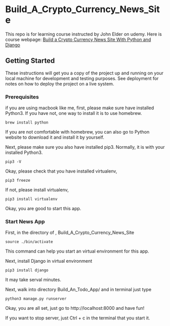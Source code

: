 # Build_A_Crypto_Currency_News_Site

This repo is for learning course instructed by John Elder on udemy. 
Here is course webpage: [Build a Crypto Currency News Site With Python and Django](https://www.udemy.com/build-a-crypto-currency-news-site-with-python-and-django/learn/v4/overview)
## Getting Started

These instructions will get you a copy of the project up and running on your local machine for development and testing purposes. See deployment for notes on how to deploy the project on a live system.

### Prerequisites

if you are using macbook like me, first, please make sure have installed Python3.
If you have not, one way to install it is to use homebrew.
```
brew install python
```
If you are not comfortable with homebrew, you can also go to Python website to download it and install it by yourself.

Next, please make sure you also have installed pip3. Normally, it is with your installed Python3.
```
pip3 -V
```

Okay, please check that you have installed virtualenv,
```
pip3 freeze
```

If not, please install virtualenv,
```
pip3 install virtualenv 
```

Okay, you are good to start this app.

### Start News App

First, in the directory of , Build_A_Crypto_Currency_News_Site

```
source ./bin/activate
```
This command can help you start an virtual environment for this app.

Next, install Django in virtual environment

```
pip3 install django
```

It may take serval minutes.

Next, walk into directory Build_An_Todo_App/ and in terminal just type
```
python3 manage.py runserver
```
Okay, you are all set, just go to http://localhost:8000 and have fun!

If you want to stop server, just Ctrl + c in the terminal that you start it.
